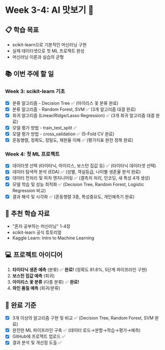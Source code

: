 # Week 3-4: AI 맛보기 🤖

## 📋 학습 목표

- scikit-learn으로 기본적인 머신러닝 구현
- 실제 데이터셋으로 첫 ML 프로젝트 완성
- 머신러닝 이론과 실습의 균형

## 📚 이번 주에 할 일

### Week 3: scikit-learn 기초

- [x] 분류 알고리즘 - Decision Tree ✅ (아이리스 꽃 분류 완료)
- [x] 분류 알고리즘 - Random Forest, SVM ✅ (3개 알고리즘 대결 완료)
- [x] 회귀 알고리즘 (Linear/Ridge/Lasso Regression) ✅ (3개 회귀 알고리즘 대결 완료)
- [x] 모델 평가 방법 - train_test_split ✅
- [x] 모델 평가 방법 - cross_validation ✅ (5-Fold CV 완료)
- [x] 혼동행렬, 정확도, 정밀도, 재현율 이해 ✅ (평가지표 완전 정복 완료)

### Week 4: 첫 ML 프로젝트

- [x] 데이터셋 선택 (타이타닉, 아이리스, 보스턴 집값 등) ✅ (타이타닉 데이터셋 선택)
- [x] 데이터 탐색적 분석 (EDA) ✅ (성별, 객실등급, 나이별 생존율 분석 완료)
- [x] 데이터 전처리 및 피처 엔지니어링 ✅ (결측치 처리, 인코딩, 새 특성 4개 생성)
- [x] 모델 학습 및 성능 최적화 ✅ (Decision Tree, Random Forest, Logistic Regression 비교)
- [x] 결과 해석 및 시각화 ✅ (혼동행렬 3종, 특성중요도, 개인예측기 완료)

## 📖 추천 학습 자료

- "혼자 공부하는 머신러닝" 1-4장
- scikit-learn 공식 튜토리얼
- Kaggle Learn: Intro to Machine Learning

## 💻 프로젝트 아이디어

1. **타이타닉 생존 예측** (분류) ✅ **완료!** (정확도 81.6%, 5단계 파이프라인 구현)
2. **보스턴 집값 예측** (회귀)
3. **아이리스 꽃 분류** (다중 분류) ✅ **완료!**
4. **와인 품질 예측** (회귀/분류)

## 🎯 완료 기준

- [x] 3개 이상의 알고리즘 구현 및 비교 ✅ (Decision Tree, Random Forest, SVM 완료)
- [x] 완전한 ML 파이프라인 구축 ✅ (데이터 로드→분할→학습→평가→예측)
- [x] GitHub에 프로젝트 업로드 ✅
- [x] 결과 분석 및 개선점 도출 ✅
